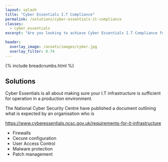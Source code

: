 ```yaml
---
layout: splash
title: "Cyber Essentials I.T Compliance"
permalink: /solutions/cyber-essentials-it-compliance
classes:
  - cyber_essentials
excerpt: "Are you looking to achieve Cyber Essentials I.T Compliance for your Business or Organisation? We've got the knowledge to guide you along the way from Zero, to Compliant."

header:
  overlay_image: /assets/images/cyber.jpg
  overlay_filter: 0.74
---
```



{% include breadcrumbs.html %}

## Solutions

Cyber Essentials is all about making sure your I.T infrastructure is sufficient for operation in a production environment.

The National Cyber Security Centre have published a document outlining what is expected by an organisation who is 

https://www.cyberessentials.ncsc.gov.uk/requirements-for-it-infrastructure

- Firewalls
- Cecure configuration
- User Access Control
- Malware protection
- Patch management